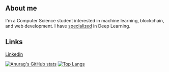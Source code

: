 ## About me
I'm a Computer Science student interested in machine learning, blockchain, and web development. 
I have [specialized](https://coursera.org/verify/specialization/JYBKS8YFFQUG) in Deep Learning.

## Links
[Linkedin](https://www.linkedin.com/in/ghulam-ahmed-7a9744198/)

[![Anurag's GitHub stats](https://github-readme-stats.vercel.app/api?username=ghulamio&theme=gruvbox&hide=issues&hide_rank=true)](https://github.com/anuraghazra/github-readme-stats)
[![Top Langs](https://github-readme-stats.vercel.app/api/top-langs/?username=ghulamio&theme=gruvbox&layout=compact)](https://github.com/anuraghazra/github-readme-stats)
